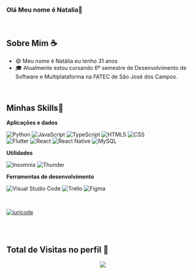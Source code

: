 ### Olá Meu nome é Natalia👋
<br>


##  Sobre Mim ☕️
-  😄 Meu nome é Natália eu tenho 31 anos
-  🎓 Atualmente estou cursando 6º semestre de Desenvolvimento de Software e Multiplataforma na FATEC de São José dos Campos.

<br>

##  Minhas Skills📜

**Aplicações e dados**

![Python](https://img.shields.io/badge/-Python-333333?style=flat&logo=Python&logoColor=007396)
![JavaScript](https://img.shields.io/badge/-JavaScript-333333?style=flat&logo=javascript)
![TypeScript](https://img.shields.io/badge/-TypeScript-333333?style=flat&logo=typecript)
![HTML5](https://img.shields.io/badge/-HTML5-333333?style=flat&logo=HTML5)
![CSS](https://img.shields.io/badge/-CSS-333333?style=flat&logo=CSS3&logoColor=1572B6)
<br>
![Flutter](https://img.shields.io/badge/-Flutter-333333?style=flat&logo=Flutter)
![React](https://img.shields.io/badge/-React-333333?style=flat&logo=react)
![React Native](https://img.shields.io/badge/-React%20Native-333333?style=flat&logo=react)
![MySQL](https://img.shields.io/badge/-MySQL-333333?style=flat&logo=mysql)

**Utilidades**

![Insomnia](https://img.shields.io/badge/-Insomnia-333333?style=flat&logo=insomnia)
![Thunder](https://img.shields.io/badge/-Thunder-333333?style=flat&logo=thunder)

**Ferramentas de desenvolvimento**

![Visual Studio Code](https://img.shields.io/badge/-Visual%20Studio%20Code-333333?style=flat&logo=visual-studio-code&logoColor=007ACC)
![Trello](https://img.shields.io/badge/-Trello-333333?style=flat&logo=trello&logoColor=007ACC)
![Figma](https://img.shields.io/badge/-Figma-333333?style=flat&logo=figma&logoColor=007ACC)


<br>

[![iuricode](https://github-readme-stats.vercel.app/api/top-langs/?username=lirabessa&hide=html&layout=compact&theme=dark)](https://github.com/anuraghazra/github-readme-stats)

<br><br>


  
## Total de Visitas no perfil 👀 <br>
<p align="center">
   <img alingn="center" src="https://profile-counter.glitch.me/Lirabessa/count.svg" />
</p>
